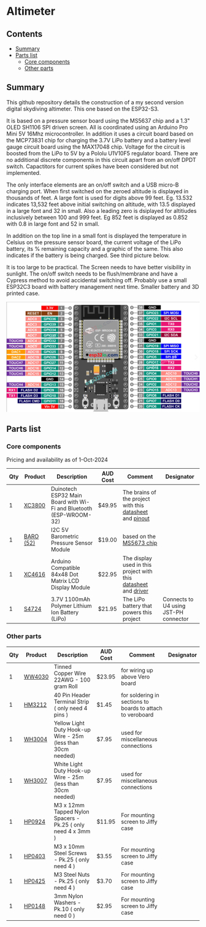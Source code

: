 # Altimeter

## Contents

- [Summary](#summary)
- [Parts list](#parts-list)
  - [Core components](#core-components)
  - [Other parts](#other-parts)
  

## Summary
This github repository details the construction of a my second version digital skydiving altimeter. This one based on the ESP32-S3.

It is based on a pressure sensor board using the MS5637 chip and a 1.3" OLED SH1106 SPI driven screen. All is coordinated using an Arduino Pro Mini 5V 16Mhz microcontroller.  In addition it uses a circuit board based on the MCP73831 chip for charging the 3.7V LiPo battery and a battery level gauge circuit board using the MAX17048 chip. Voltage for the circuit is boosted from the LiPo to 5V by a Pololu U1V10F5 regulator board. There are no additional discrete components in this circuit apart from an on/off DPDT switch. Capactitors for current spikes have been considered but not implemented. 

The only interface elements are an on/off switch and a USB micro-B charging port. When first switched on the zeroed altitude is displayed in thousands of feet. A large font is used for digits above 99 feet. Eg. 13.532 indicates 13,532 feet above initial switching on altitude, with 13.5 displayed in a large font and 32 in small. Also a leading zero is dsiplayed for altitiudes inclusively between 100 and 999 feet. Eg 852 feet is displayed as 0.852 with 0.8 in large font and  52 in small.

In addition on the top line in a small font is displayed the temperature in Celsius on the pressure sensor board, the current voltage of the LiPo battery, its % remaining capacity and a graphic of the same. This also indicates if the battery is being charged. See third picture below.

It is too large to be practical. The Screen needs to have better visibility in sunlight. The on/off switch needs to be flush/membrane and have a Cypress method to avoid accidental switching off. Probably use a small ESP32C3 board with battery management next time. Smaller battery and 3D printed case. 


![ESP32_board_pinout](Images/image_ESP32_board_pinout.png)




## Parts list
  
### Core components
Pricing and availability as of 1-Oct-2024

| Qty | Product | Description | AUD Cost | Comment | Designator |
| --- | --- | --- | --- | --- | --- |
| 1 | [XC3800](https://jaycar.com.au/p/XC3800) | Duinotech ESP32 Main Board with Wi-Fi and Bluetooth (ESP-WROOM-32)| $49.95 | The brains of the project with this [datasheet](Extra/XC3800_datasheetMain_87084.pdf) and  [pinout](Images/image_ESP32_board_pinout.png) |  |
| 1 | [BARO (52)](https://www.freetronics.com.au/products/barometric-pressure-sensor-module) | I2C 5V Barometric Pressure Sensor Module | $19.00 | based on the [MS5673 chip](Extra/ENG_DS_MS5637-02BA03_B5.pdf) |  |
| 1 | [XC4616](https://jaycar.com.au/p/XC4616) | Arduino Compatible 84x48 Dot Matrix LCD Display Module | $22.95 | The display used in this project with this [datasheet](Extra/XC4616_datasheetMain_73067.pdf) and [driver](Extra/PCD8544.pdf)|  |
| 1 | [S4724](https://www.altronics.com.au/p/s4724-3.7v-1100mah-polymer-lithium-ion-battery-lipo/) | 3.7V 1100mAh Polymer Lithium Ion Battery (LiPo) | $21.95 | The LiPo battery that powers this project | Connects to U4 using JST-PH connector |  |

### Other parts

| Qty | Product | Description | AUD Cost | Comment | Designator |
| --- | --- | --- | --- | --- | --- |
|1| [WW4030](https://jaycar.com.au/p/WW4030) | Tinned Copper Wire 22AWG - 100 gram Roll | $23.95 | for wiring up above Vero board | |
|1 | [HM3212](https://jaycar.com.au/p/HM3212) | 40 Pin Header Terminal Strip ( only need 4 pins ) | $1.45 | for soldering in sections to boards to attach to veroboard | |
|1 | [WH3004](https://jaycar.com.au/p/WH3004) | Yellow Light Duty Hook-up Wire - 25m (less than 30cm needed) | $7.95 | used for miscellaneous connections | |
|1 | [WH3007](https://jaycar.com.au/p/WH3007) | White Light Duty Hook-up Wire - 25m (less than 30cm needed) | $7.95 | used for miscellaneous connections | |
|1 | [HP0924](https://jaycar.com.au/p/HP0924) | M3 x 12mm Tapped Nylon Spacers - Pk.25 ( only need 4 x 3mm )| $11.95 | For mounting screen to Jiffy case | |
|1 | [HP0403](https://jaycar.com.au/p/HP0403) | M3 x 10mm Steel Screws - Pk.25 ( only need 4 )| $3.55 | For mounting screen to Jiffy case | |
|1 | [HP0425](https://jaycar.com.au/p/HP0425) | M3 Steel Nuts - Pk.25 ( only need 4 )| $3.70 | For mounting screen to Jiffy case | |
|1 | [HP0148](https://jaycar.com.au/p/HP0148) | 3mm Nylon Washers - Pk.10 ( only need 0 )| $2.95 | For mounting screen to Jiffy case | |